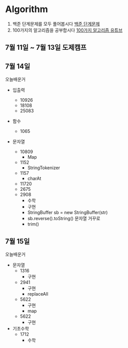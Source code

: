 # Algorithm

1. 백준 단계문제를 모두 풀어봅시다
[백준 단계문제](https://www.acmicpc.net/step)
2. 100가지의 알고리즘을 공부합시다
[100가지 알고리즘 유튜브](https://www.youtube.com/watch?v=yMqDpW__fEo&list=PLVoihNyHW4xkm_KJ8_N8X7F6EQP4uSRyR)

## 7월 11일 ~ 7월 13일 도제캠프

## 7월 14일
오늘배운거
* 입출력
  - 10926
  - 18108
  - 25083

* 함수
  - 1065
  
* 문자열
  - 10809
    + Map
  - 1152
    + StringTokenizer
  - 1157
    + charAt
  - 11720
  - 2675
  - 2908
    + 수학
    + 구현
    + StringBuffer sb = new StringBuffer(str)
    + sb.reverse().toString() 문자열 거꾸로
    + trim()
<!--
```JAVA
Map<String, Integer> myMap = new HashMap<String, Integer>(); //해쉬맵, 맵 사용법
put
get


charAt(0) //사용법을 익힘
strArr[i].charAt(0) - 65
(char)65 // Unicode 65 =  A


<String>.trim() //앞뒤 공백을 없애준다

StringTokenizer st = new StringTokenizer(sc.nextLine(), " "); 입력한 토큰?
System.out.println(st.countTokens());

StringBuffer sb = new StringBuffer(sc.next());
int num1 = Integer.parseInt(sb.reverse().toString());
```
-->

## 7월 15일
오늘배운거
* 문자열
  - 1316
    + 구현
  - 2941
    + 구현
    + replaceAll
  - 5622
    + 구현
    + map
  - 5622
    + 구현
* 기초수학
  - 1712
    + 수학
